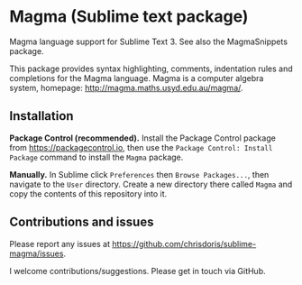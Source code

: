 # Magma (Sublime text package)
Magma language support for Sublime Text 3. See also the MagmaSnippets package.

This package provides syntax highlighting, comments, indentation rules and completions for the Magma language. Magma is a computer algebra system, homepage: http://magma.maths.usyd.edu.au/magma/.

## Installation

**Package Control (recommended).** Install the Package Control package from https://packagecontrol.io, then use the `Package Control: Install Package` command to install the `Magma` package.

**Manually.** In Sublime click `Preferences` then `Browse Packages...`, then navigate to the `User` directory. Create a new directory there called `Magma` and copy the contents of this repository into it.

## Contributions and issues

Please report any issues at https://github.com/chrisdoris/sublime-magma/issues.

I welcome contributions/suggestions. Please get in touch via GitHub.
